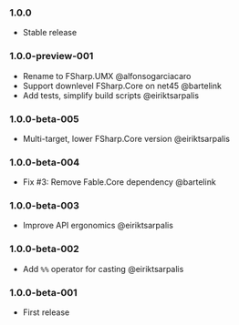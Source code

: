 ### 1.0.0

* Stable release

### 1.0.0-preview-001

* Rename to FSharp.UMX @alfonsogarciacaro
* Support downlevel FSharp.Core on net45 @bartelink
* Add tests, simplify build scripts @eiriktsarpalis

### 1.0.0-beta-005

* Multi-target, lower FSharp.Core version @eiriktsarpalis

### 1.0.0-beta-004

* Fix #3: Remove Fable.Core dependency @bartelink

### 1.0.0-beta-003

* Improve API ergonomics @eiriktsarpalis

### 1.0.0-beta-002

* Add `%%` operator for casting @eiriktsarpalis

### 1.0.0-beta-001

* First release
